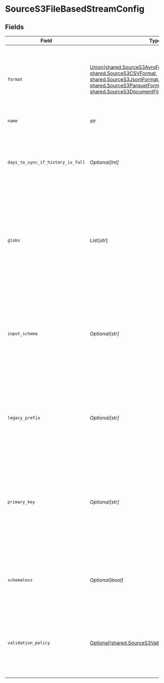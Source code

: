 # SourceS3FileBasedStreamConfig


## Fields

| Field                                                                                                                                                                                                            | Type                                                                                                                                                                                                             | Required                                                                                                                                                                                                         | Description                                                                                                                                                                                                      |
| ---------------------------------------------------------------------------------------------------------------------------------------------------------------------------------------------------------------- | ---------------------------------------------------------------------------------------------------------------------------------------------------------------------------------------------------------------- | ---------------------------------------------------------------------------------------------------------------------------------------------------------------------------------------------------------------- | ---------------------------------------------------------------------------------------------------------------------------------------------------------------------------------------------------------------- |
| `format`                                                                                                                                                                                                         | [Union[shared.SourceS3AvroFormat, shared.SourceS3CSVFormat, shared.SourceS3JsonlFormat, shared.SourceS3ParquetFormat, shared.SourceS3DocumentFileTypeFormatExperimental]](../../models/shared/sources3format.md) | :heavy_check_mark:                                                                                                                                                                                               | The configuration options that are used to alter how to read incoming files that deviate from the standard formatting.                                                                                           |
| `name`                                                                                                                                                                                                           | *str*                                                                                                                                                                                                            | :heavy_check_mark:                                                                                                                                                                                               | The name of the stream.                                                                                                                                                                                          |
| `days_to_sync_if_history_is_full`                                                                                                                                                                                | *Optional[int]*                                                                                                                                                                                                  | :heavy_minus_sign:                                                                                                                                                                                               | When the state history of the file store is full, syncs will only read files that were last modified in the provided day range.                                                                                  |
| `globs`                                                                                                                                                                                                          | List[*str*]                                                                                                                                                                                                      | :heavy_minus_sign:                                                                                                                                                                                               | The pattern used to specify which files should be selected from the file system. For more information on glob pattern matching look <a href="https://en.wikipedia.org/wiki/Glob_(programming)">here</a>.         |
| `input_schema`                                                                                                                                                                                                   | *Optional[str]*                                                                                                                                                                                                  | :heavy_minus_sign:                                                                                                                                                                                               | The schema that will be used to validate records extracted from the file. This will override the stream schema that is auto-detected from incoming files.                                                        |
| `legacy_prefix`                                                                                                                                                                                                  | *Optional[str]*                                                                                                                                                                                                  | :heavy_minus_sign:                                                                                                                                                                                               | The path prefix configured in v3 versions of the S3 connector. This option is deprecated in favor of a single glob.                                                                                              |
| `primary_key`                                                                                                                                                                                                    | *Optional[str]*                                                                                                                                                                                                  | :heavy_minus_sign:                                                                                                                                                                                               | The column or columns (for a composite key) that serves as the unique identifier of a record. If empty, the primary key will default to the parser's default primary key.                                        |
| `schemaless`                                                                                                                                                                                                     | *Optional[bool]*                                                                                                                                                                                                 | :heavy_minus_sign:                                                                                                                                                                                               | When enabled, syncs will not validate or structure records against the stream's schema.                                                                                                                          |
| `validation_policy`                                                                                                                                                                                              | [Optional[shared.SourceS3ValidationPolicy]](../../models/shared/sources3validationpolicy.md)                                                                                                                     | :heavy_minus_sign:                                                                                                                                                                                               | The name of the validation policy that dictates sync behavior when a record does not adhere to the stream schema.                                                                                                |